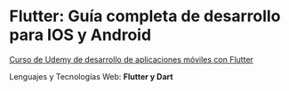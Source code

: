 # Flutter: Guía completa de desarrollo para IOS y Android
[Curso de Udemy de desarrollo de aplicaciones móviles con Flutter](https://www.udemy.com/course/flutter-ios-android-fernando-herrera/)

Lenguajes y Tecnologías Web: **Flutter y Dart**
